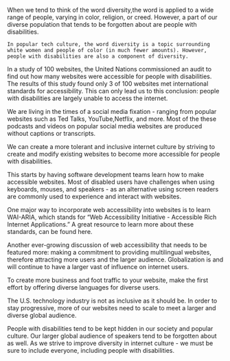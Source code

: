 When we tend to think of the word diversity,the word is applied to a wide range of people, varying in color, religion, or creed. However, a part of our diverse population that tends to be forgotten about are people with disabilities. 

	In popular tech culture, the word diversity is a topic surrounding white women and people of color (in much fewer amounts). However, people with disabilities are also a component of diversity. 

In a study of 100 websites, the United Nations commissioned an audit to find out how many websites were accessible for people with disabilities. The results of this study found only 3 of 100 websites met international standards for accessibility. This can only lead us to this conclusion: people with disabilities are largely unable to access the internet.

We are living in the times of a social media fixation - ranging from popular websites such as Ted Talks, YouTube,Netflix, and more. Most of the these podcasts and videos on popular social media websites are produced without captions or transcripts. 

We can create a more tolerant and inclusive internet culture by striving to create and modify existing websites to become more accessible for people with disabilities.

This starts by having software development teams learn how to make accessible websites. Most of disabled users have challenges when using keyboards, mouses, and speakers - as an alternative using screen readers are commonly used to experience and interact with websites. 

One major way to incorporate web accessibility into websites is to learn WAI-ARIA, which stands for “Web Accessibility Initiative - Accessible Rich Internet Applications.” A great resource to learn more about these standards, can be found here. 

Another ever-growing discussion of web accessibility that needs to be featured more: making a commitment to providing multilingual websites, therefore attracting more users and the larger audience. Globalization is and will continue to have a larger vast of influence on internet users.

To create more business and foot traffic to your website, make the first effort by offering diverse languages for diverse users.

The U.S. technology industry is not as inclusive as it should be. In order to stay progressive, more of our websites need to scale to meet a larger and diverse global audience.

People with disabilities tend to be kept hidden in our society and popular culture. Our larger global audience of speakers tend to be forgotten about as well. As we strive to improve diversity in internet culture - we must be sure to include everyone, including people with disabilities. 

